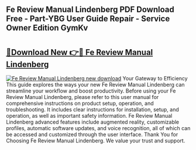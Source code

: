 ## Fe Review Manual Lindenberg PDF Download Free - Part-YBG User Guide Repair - Service Owner Edition GymKv

# <h2><a href="http://bc64689.oget.top/?id=Fe+Review+Manual+Lindenberg">🔗Download New 👉🔴 Fe Review Manual Lindenberg</a></h2>

[![Fe Review Manual Lindenberg new download](https://i.imgur.com/5g1atiW.png)](http://bc64689.oget.top/?id=Fe+Review+Manual+Lindenberg)
Your Gateway to Efficiency This guide explores the ways your new Fe Review Manual Lindenberg can streamline your workflow and boost productivity. Before using your Fe Review Manual Lindenberg, please refer to this user manual for comprehensive instructions on product setup, operation, and troubleshooting. It includes clear instructions for installation, setup, and operation, as well as important safety information. Fe Review Manual Lindenberg advanced features include augmented reality, customizable profiles, automatic software updates, and voice recognition, all of which can be accessed and customized through the user interface. Thank You for Choosing Fe Review Manual Lindenberg. We value your trust and support.
